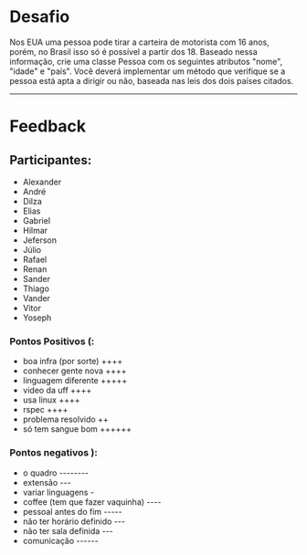 # Desafio

Nos EUA uma pessoa pode tirar a carteira de motorista com 16 anos, porém, no Brasil isso só é possível a partir dos 18. Baseado nessa informação, crie uma classe Pessoa com os seguintes atributos "nome", "idade" e "país". Você deverá implementar um método que verifique se a pessoa está apta a dirigir ou não, baseada nas leis dos dois países citados.

---

# Feedback

## Participantes:

- Alexander
- André
- Dilza
- Elias
- Gabriel
- Hilmar
- Jeferson
- Júlio
- Rafael
- Renan
- Sander
- Thiago
- Vander
- Vitor
- Yoseph

### Pontos Positivos (:

- boa infra (por sorte) ++++
- conhecer gente nova ++++
- linguagem diferente +++++
- video da uff ++++
- usa linux ++++
- rspec ++++
- problema resolvido ++
- só tem sangue bom ++++++

### Pontos negativos ):

- o quadro --------
- extensão ---
- variar linguagens -
- coffee (tem que fazer vaquinha) ----
- pessoal antes do fim -----
- não ter horário definido ---
- não ter sala definida ---
- comunicação ------
